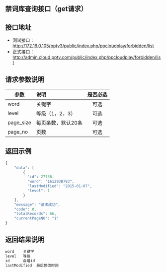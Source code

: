 禁词库查询接口（get请求）
----------

接口地址
----------
  * 测试接口：http://172.16.0.105/pptv3/public/index.php/ppcloudplay/forbidden/list
  * 正式接口：http://admin.cloud.pptv.com/public/index.php/ppcloudplay/forbidden/list

请求参数说明
----------
|  参数         |说明          |是否必选|
| ------------- |:-------------|:-----:|
| word      | 关键字           |可选    |
| level      | 等级（1，2，3） |可选    |
| page_size      | 每页条数，默认20条 |可选    |
| page_no      | 页数 |可选    |

返回示例
----------
```javascript
{
    "data": [
        {
          "id": 27736,
          "word": "1612938793",
          "lastModified": "2015-01-07",
          "level": 1
        }
    ],
    "message": "请求成功",
    "code": 0,
    "totalRecords": 66,
    "currentPageNO": "1"
}
```

返回结果说明
----------
```javascript
word    关键字
level   等级
id      自增id
lastModified  最后修改时间
```